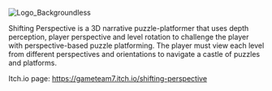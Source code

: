 
![Logo_Backgroundless](https://github.com/fonuxxine/shifting-perspective/assets/38470547/36bd94ed-eb08-4f5b-9238-055262cc4f3a)

Shifting Perspective is a 3D narrative puzzle-platformer that uses depth perception, player perspective and level rotation to challenge the player with perspective-based puzzle platforming. The player must view each level from different perspectives and orientations to navigate a castle of puzzles and platforms.

Itch.io page: https://gameteam7.itch.io/shifting-perspective 
